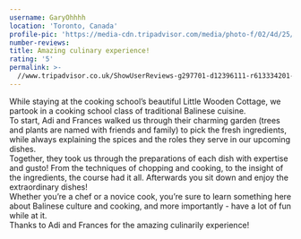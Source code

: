 ```yaml
---
username: GaryOhhhh
location: 'Toronto, Canada'
profile-pic: 'https://media-cdn.tripadvisor.com/media/photo-f/02/4d/25/6a/cindy-a.jpg'
number-reviews:
title: Amazing culinary experience!
rating: '5'
permalink: >-
  //www.tripadvisor.co.uk/ShowUserReviews-g297701-d12396111-r613334201-Tresna_Bali_Cooking_School-Ubud_Gianyar_Bali.html
---
```


While staying at the cooking school’s beautiful Little Wooden Cottage, we partook in a cooking school class of traditional Balinese cuisine. <br>To start, Adi and Frances walked us through their charming garden (trees and plants are named with friends and family) to pick the fresh ingredients, while always explaining the spices and the roles they serve in our upcoming dishes. <br>Together, they took us through the preparations of each dish with expertise and gusto! From the techniques of chopping and cooking, to the insight of the ingredients, the course had it all. Afterwards you sit down and enjoy the extraordinary dishes! <br>Whether you’re a chef or a novice cook, you’re sure to learn something here about Balinese culture and cooking, and more importantly - have a lot of fun while at it. <br>Thanks to Adi and Frances for the amazing culinarily experience!